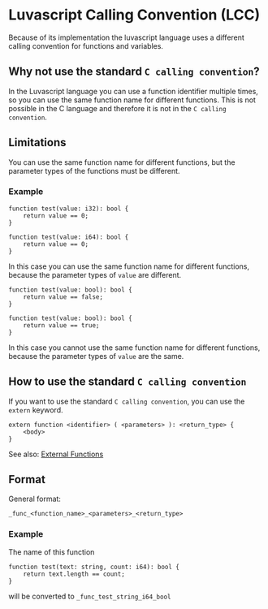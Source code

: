 # Luvascript Calling Convention (LCC)

Because of its implementation the luvascript language uses a different calling convention for functions and variables.

## Why not use the standard `C calling convention`?

In the Luvascript language you can use a function identifier multiple times, so you can use the same function name for different functions. This is not possible in the C language and therefore it is not in the `C calling convention`.

## Limitations

You can use the same function name for different functions, but the parameter types of the functions must be different.

### Example
```luvascript
function test(value: i32): bool {
    return value == 0;
}

function test(value: i64): bool {
    return value == 0;
}
```
In this case you can use the same function name for different functions, because the parameter types of `value` are different.

```luvascript
function test(value: bool): bool {
    return value == false;
}

function test(value: bool): bool {
    return value == true;
}
```
In this case you cannot use the same function name for different functions, because the parameter types of `value` are the same.

## How to use the standard `C calling convention`

If you want to use the standard `C calling convention`, you can use the `extern` keyword.

```luvascript
extern function <identifier> ( <parameters> ): <return_type> {
    <body>
}
```

See also: [External Functions](../../language-reference/external-functions.md)

## Format

General format:

`_func_<function_name>_<parameters>_<return_type>`

### Example

The name of this function
```luvascript
function test(text: string, count: i64): bool {
    return text.length == count;
}
```
will be converted to `_func_test_string_i64_bool`
